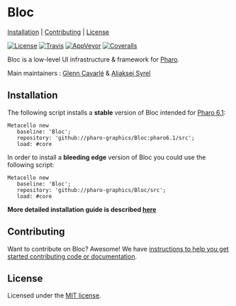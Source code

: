 # Bloc

[Installation](#installation) | [Contributing](#contributing) |  [License](#license)

[![License](https://img.shields.io/github/license/pharo-graphics/Bloc.svg?style=flat-square)][license]
[![Travis](https://img.shields.io/travis/pharo-graphics/Bloc.svg?style=flat-square)][travis]
[![AppVeyor](https://img.shields.io/appveyor/ci/pharo-graphics/Bloc.svg?style=flat-square)][appveyor]
[![Coveralls](https://img.shields.io/coveralls/pharo-graphics/Bloc.svg?style=flat-square)][coveralls]

Bloc is a low-level UI infrastructure & framework for [Pharo](http://pharo.org/).

Main maintainers : [Glenn Cavarlé](https://github.com/GlennCavarle) & [Aliaksei Syrel](https://github.com/syrel)

## Installation

The following script installs a **stable** version of Bloc intended for [Pharo 6.1](https://pharo.org/download):<br>

```smalltalk
Metacello new
   baseline: 'Bloc';
   repository: 'github://pharo-graphics/Bloc:pharo6.1/src';
   load: #core
```

In order to install a **bleeding edge** version of Bloc you could use the following script:

```smalltalk
Metacello new
   baseline: 'Bloc';
   repository: 'github://pharo-graphics/Bloc/src';
   load: #core
```

**More detailed installation guide is described [here](INSTALL.md)**

## Contributing

Want to contribute on Bloc? Awesome!
We have [instructions to help you get started contributing code or documentation][contributing].

## License

Licensed under the [MIT license][license].

[travis]: https://travis-ci.org/pharo-graphics/Bloc
[license]: ./LICENSE
[contributing]: ./CONTRIBUTING.md
[appveyor]: https://ci.appveyor.com/project/pharo-graphics/bloc
[coveralls]: https://coveralls.io/github/pharo-graphics/Bloc?branch=master

